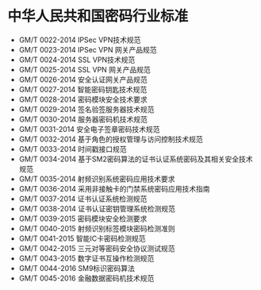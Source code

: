 # 中华人民共和国密码行业标准

 - GM/T 0022-2014 IPSec VPN技术规范
 - GM/T 0023-2014 IPSec VPN 网关产品规范
 - GM/T 0024-2014 SSL VPN技术规范
 - GM/T 0025-2014 SSL VPN 网关产品规范
 - GM/T 0026-2014 安全认证网关产品规范
 - GM/T 0027-2014 智能密码钥匙技术规范
 - GM/T 0028-2014 密码模块安全技术要求
 - GM/T 0029-2014 签名验签服务器技术规范
 - GM/T 0030-2014 服务器密码机技术规范
 - GM/T 0031-2014 安全电子签章密码技术规范
 - GM/T 0032-2014 基于角色的授权管理与访问控制技术规范
 - GM/T 0033-2014 时间戳接口规范
 - GM/T 0034-2014 基于SM2密码算法的证书认证系统密码及其相关安全技术规范
 - GM/T 0035-2014 射频识别系统密码应用技术要求
 - GM/T 0036-2014 采用非接触卡的门禁系统密码应用技术指南
 - GM/T 0037-2014 证书认证系统检测规范
 - GM/T 0038-2014 证书认证密钥管理系统检测规范
 - GM/T 0039-2015 密码模块安全检测要求
 - GM/T 0040-2015 射频识别标签模块密码检测准则
 - GM/T 0041-2015 智能IC卡密码检测规范
 - GM/T 0042-2015 三元对等密码安全协议测试规范
 - GM/T 0043-2015 数字证书互操作检测规范
 - GM/T 0044-2016 SM9标识密码算法
 - GM/T 0045-2016 金融数据密码机技术规范
